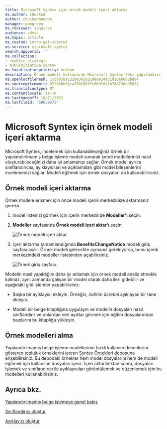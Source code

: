 ```yaml
---
title: Microsoft Syntex için örnek modeli içeri aktarma
ms.author: chucked
author: chuckedmonson
manager: pamgreen
ms.reviewer: ssquires
audience: admin
ms.topic: article
ms.custom: intro-get-started
ms.service: microsoft-syntex
search.appverid: ''
ms.collection:
- enabler-strategic
- m365initiative-syntex
ms.localizationpriority: medium
description: Örnek modeli kullanarak Microsoft Syntex'teki yapılandırılmamış belge işleme modelleri hakkında bilgi edinin.
ms.openlocfilehash: 1cc865ba121be342821999924a31d1ba8082bd94
ms.sourcegitcommit: 87283bb02ca750286f7c069f811b788730ed5832
ms.translationtype: MT
ms.contentlocale: tr-TR
ms.lasthandoff: 10/21/2022
ms.locfileid: "68659575"
---
```

# <a name="import-a-sample-model-for-microsoft-syntex"></a>Microsoft Syntex için örnek modeli içeri aktarma

Microsoft Syntex, incelemek için kullanabileceğiniz örnek bir yapılandırılmamış belge işleme modeli sunarak kendi modellerinizi nasıl oluşturabileceğinizi daha iyi anlamanızı sağlar. Örnek model ayrıca sınıflandırıcısı, ayıklayıcıları ve açıklamaları gibi model bileşenlerini incelemenizi sağlar. Modeli eğitmek için örnek dosyaları da kullanabilirsiniz.

## <a name="import-the-sample-model"></a>Örnek modeli içeri aktarma

Örnek modele erişmek için önce modeli içerik merkezinize aktarmanız gerekir.

1. model listenizi görmek için içerik merkezinde **Modeller'i** seçin.

2. **Modeller** sayfasında **Örnek modeli içeri aktar'ı** seçin.

    ![Örnek modeli içeri aktar.](../media/content-understanding/import-sample-model.png) 

3. İçeri aktarma tamamlandığında **BenefitsChangeNotice** modeli giriş sayfası açılır. Örnek modeli gelecekte açmanız gerekiyorsa, bunu içerik merkezindeki modeller listesinden açabilirsiniz.

    ![Örnek giriş sayfası.](../media/content-understanding/sample-home-page.png)

Modelin nasıl yapıldığını daha iyi anlamak için örnek modeli analiz etmekle kalmaz, aynı zamanda çalışan bir model olarak daha ileri gidebilir ve aşağıdaki gibi işlemler yapabilirsiniz:

- Başka bir ayıklayıcı ekleyin. Örneğin, *indirim ücretini* ayıklayan bir tane ekleyin.

- Modeli bir belge kitaplığına uygulayın ve modelin dosyaları nasıl sınıflandırır ve onlardan veri ayıklar görmek için eğitim dosyalarından bazılarını bu kitaplığa yükleyin.

## <a name="get-sample-models"></a>Örnek modelleri alma

Yapılandırılmamış belge işleme modellerinin farklı kullanım desenlerini gösteren topluluk örneklerini içeren [Syntex Örnekleri deposuna](https://github.com/pnp/syntex-samples) erişebilirsiniz. Bu depodaki örnekler hem model dosyalarını hem de modeli eğitmek için kullanılan dosyaları içerir. İçeri aktarıldıktan sonra, dosyaları işlemek ve sınıflandırıcı ile ayıklayıcıları görüntülemek ve düzenlemek için bu modelleri kullanabilirsiniz.

## <a name="see-also"></a>Ayrıca bkz.

[Yapılandırılmamış belge işlemeye genel bakış](document-understanding-overview.md)

[Sınıflandırıcı oluştur](create-a-classifier.md)

[Ayıklayıcı oluştur](create-an-extractor.md)
